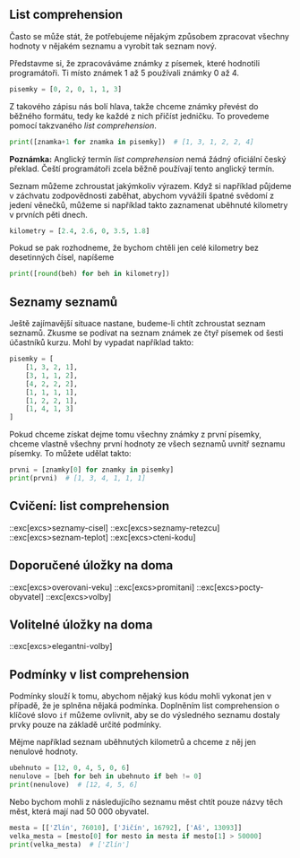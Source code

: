 ## List comprehension

Často se může stát, že potřebujeme nějakým způsobem zpracovat všechny hodnoty v nějakém seznamu a vyrobit tak seznam nový.

Představme si, že zpracováváme známky z písemek, které hodnotili programátoři. Ti místo známek 1 až 5 používali známky 0 až 4.

```py
pisemky = [0, 2, 0, 1, 1, 3]
```

Z takového zápisu nás bolí hlava, takže chceme známky převést do běžného formátu, tedy ke každé z nich přičíst jedničku. To provedeme pomocí takzvaného _list comprehension_.

```py
print([znamka+1 for znamka in pisemky])  # [1, 3, 1, 2, 2, 4]
```

**Poznámka:** Anglický termín _list comprehension_ nemá žádný oficiální český překlad. Čeští programátoři zcela běžně používají tento anglický termín.

Seznam můžeme zchroustat jakýmkoliv výrazem. Když si například půjdeme v záchvatu zodpovědnosti zaběhat, abychom vyvážili špatné svědomí z jedení věnečků, můžeme si například takto zaznamenat uběhnuté kilometry v prvních pěti dnech.

```py
kilometry = [2.4, 2.6, 0, 3.5, 1.8]
```

Pokud se pak rozhodneme, že bychom chtěli jen celé kilometry bez desetinných
čísel, napíšeme

```py
print([round(beh) for beh in kilometry])
```

## Seznamy seznamů

Ještě zajímavější situace nastane, budeme-li chtít zchroustat seznam seznamů. Zkusme se podívat na seznam známek ze čtyř písemek od šesti účastníků kurzu. Mohl by vypadat například takto:

```py
pisemky = [
    [1, 3, 2, 1],
    [3, 1, 1, 2],
    [4, 2, 2, 2],
    [1, 1, 1, 1],
    [1, 2, 2, 1],
    [1, 4, 1, 3]
]
```

Pokud chceme získat dejme tomu všechny známky z první písemky, chceme vlastně všechny první hodnoty ze všech seznamů uvnitř seznamu písemky. To můžete udělat takto:

```py
prvni = [znamky[0] for znamky in pisemky]
print(prvni)  # [1, 3, 4, 1, 1, 1]
```

## Cvičení: list comprehension
::exc[excs>seznamy-cisel]
::exc[excs>seznamy-retezcu]
::exc[excs>seznam-teplot]
::exc[excs>cteni-kodu]

## Doporučené úložky na doma
::exc[excs>overovani-veku]
::exc[excs>promitani]
::exc[excs>pocty-obyvatel]
::exc[excs>volby]

## Volitelné úložky na doma
::exc[excs>elegantni-volby]


## Podmínky v list comprehension

Podmínky slouží k tomu, abychom nějaký kus kódu mohli vykonat jen v případě, že je splněna nějaká podmínka. Doplněním list comprehension o klíčové slovo `if` můžeme ovlivnit, aby se do výsledného seznamu dostaly prvky pouze na základě určité podmínky.

Mějme například seznam uběhnutých kilometrů a chceme z něj jen nenulové hodnoty.

```py
ubehnuto = [12, 0, 4, 5, 0, 6]
nenulove = [beh for beh in ubehnuto if beh != 0]
print(nenulove)  # [12, 4, 5, 6]
```

Nebo bychom mohli z následujícího seznamu měst chtít pouze názvy těch měst, která mají nad 50 000 obyvatel.

```py
mesta = [['Zlín', 76010], ['Jičín', 16792], ['Aš', 13093]]
velka_mesta = [mesto[0] for mesto in mesta if mesto[1] > 50000]
print(velka_mesta)  # ['Zlín']
```
